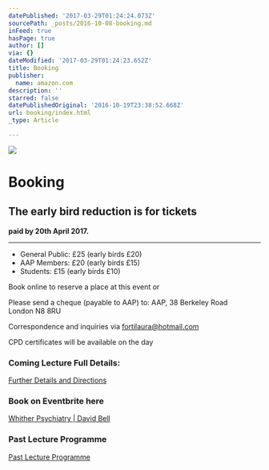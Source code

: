 ```yaml
---
datePublished: '2017-03-29T01:24:24.073Z'
sourcePath: _posts/2016-10-08-booking.md
inFeed: true
hasPage: true
author: []
via: {}
dateModified: '2017-03-29T01:24:23.652Z'
title: Booking
publisher:
  name: amazon.com
description: ''
starred: false
datePublishedOriginal: '2016-10-19T23:38:52.668Z'
url: booking/index.html
_type: Article

---
```

![](https://the-grid-user-content.s3-us-west-2.amazonaws.com/64bcc418-a25d-4cc8-8883-16fe991dc419.jpg)

# **Booking**

## **The early bird reduction is for tickets**  
**paid by 20th April 2017\.**

---

* General Public: £25 (early birds £20)
* AAP Members: £20 (early birds £15)
* Students: £15 (early birds £10)

Book online to reserve a place at this event or

Please send a cheque (payable to AAP) to: AAP, 38 Berkeley Road  
London N8 8RU

Correspondence and inquiries via fortilaura@hotmail.com

CPD certificates will be available on the day

### **Coming Lecture Full Details:**
[Further Details and Directions][0]

### **Book on Eventbrite here**
[Whither Psychiatry | David Bell][1]

### Past Lecture Programme
[Past Lecture Programme][2]

[0]: http://aapmembers.org/cominglecture
[1]: https://www.eventbrite.co.uk/e/whither-psychiatry-david-bell-aap-spring-2017-lecture-tickets-32833276213
[2]: http://aapmembers.org/lecture-series/